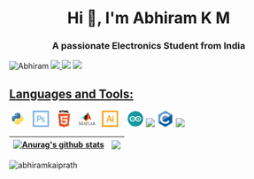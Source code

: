 <!--
**AbhiramKaiprath/AbhiramKaiprath** is a ✨ _special_ ✨ repository because its `README.md` (this file) appears on your GitHub profile.

Here are some ideas to get you started:

- 🔭 I’m currently working on ...
- 🌱 I’m currently learning ...
- 👯 I’m looking to collaborate on ...
- 🤔 I’m looking for help with ...
- 💬 Ask me about ...
- 📫 How to reach me: ...
- 😄 Pronouns: ...
- ⚡ Fun fact: ...
-->
<h1 align="center">Hi 👋, I'm Abhiram K M</h1>
<h3 align="center">A passionate Electronics Student from India</h3>

![Abhiram](https://komarev.com/ghpvc/?username=abhiramkaiprath&color=green&style=flat&label=PROFILE+VIEWS) <a href="mailto:abhiramvellur@gmail.com"><img src="https://img.shields.io/badge/Gmail-D14836?style=for-the-badge&logo=gmail&logoColor=white&style=flat" /> 
  <a href="https://www.linkedin.com/in/abhiram-k-m-a53215192/"><img src="https://img.shields.io/badge/linkedin%20-%230077B5.svg?&style=for-the-badge&logo=linkedin&logoColor=white&style=flat"/></a>
  <a href="https://dev.to/abhiramkaiprath"><img src="https://img.shields.io/badge/dev.to-0A0A0A?style=for-the-badge&logo=devdotto&logoColor=white&style=flat"/></a>
</a>


## <u> **Languages and Tools:** </u>

<code><img height="30" src="https://raw.githubusercontent.com/github/explore/80688e429a7d4ef2fca1e82350fe8e3517d3494d/topics/python/python.png"></code>&nbsp;&nbsp;
<code><img height="30" src="https://raw.githubusercontent.com/devicons/devicon/master/icons/photoshop/photoshop-line.svg"></code>&nbsp;&nbsp;
<code><img height="30" src="https://raw.githubusercontent.com/github/explore/80688e429a7d4ef2fca1e82350fe8e3517d3494d/topics/html/html.png"></code>&nbsp;&nbsp;
<code><img height="30" src="https://raw.githubusercontent.com/github/explore/80688e429a7d4ef2fca1e82350fe8e3517d3494d/topics/matlab/matlab.png"></code>&nbsp;&nbsp;
<code><img height="30" src="https://raw.githubusercontent.com/devicons/devicon/master/icons/illustrator/illustrator-line.svg"></code> &nbsp;&nbsp;
<code><img height="30" src="https://raw.githubusercontent.com/github/explore/80688e429a7d4ef2fca1e82350fe8e3517d3494d/topics/arduino/arduino.png"></code> 
<code><img height="30" src="https://www.vectorlogo.zone/logos/figma/figma-icon.svg"></code>
<code><img height="30" src="https://raw.githubusercontent.com/devicons/devicon/master/icons/c/c-original.svg"></code>
<code><img height="30" src="https://cdn.worldvectorlogo.com/logos/adobe-xd.svg"></code>

| <a href="https://github.com/anuraghazra/github-readme-stats"><img align="center" src="https://github-readme-stats.vercel.app/api?username=AbhiramKaiprath&show_icons=true&include_all_commits=true&theme=tokyonight&hide_border=true" alt="Anurag's github stats" /></a> | <a href="https://github.com/anuraghazra/github-readme-stats"><img align="center" src="https://github-readme-stats.vercel.app/api/top-langs/?username=AbhiramKaiprath&layout=compact&theme=tokyonight&hide_border=true" /></a> |
| ------------- | ------------- |


<p><img align="center" src="https://github-readme-streak-stats.herokuapp.com/?user=abhiramkaiprath&theme=tokyonight" alt="abhiramkaiprath" /></p>
